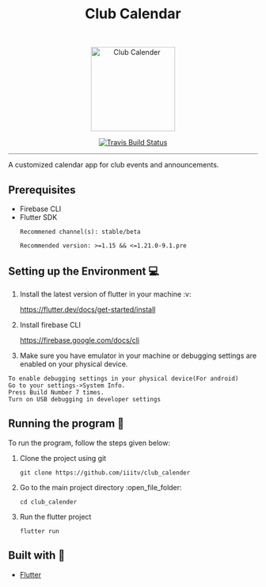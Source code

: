 <h1 align="center"> Club Calendar </h1> <br>
<p align="center">
  <a href="Club Calender">
    <img alt="Club Calender" title="GitPoint" src="https://github.com/iiitv/club_calender/blob/master/assets/icons/CC-Logo%20(1).png" width="170">
  </a>
</p>

<p align="center">
  <a href="https://travis-ci.org/<iiitv>/<club_calender>">
    <img alt="Travis Build Status" title="Travis-CI Build Status" src="https://travis-ci.com/iiitv/club_calender.svg?branch=master" >
  </a>
  </p>

<hr style="height:0.5px;border-width:0;color:gray;background-color:gray">

A customized calendar app for club events and announcements.


## Prerequisites
<ul>
  <li> Firebase CLI</li>
  <li>Flutter SDK</li>
  
  ```
  Recommened channel(s): stable/beta

  Recommended version: >=1.15 && <=1.21.0-9.1.pre
  ```
  
</ul>


## Setting up the Environment :computer:
<ol>
  <li>Install the latest version of flutter in your machine :v:</li>
  
https://flutter.dev/docs/get-started/install
<li>Install firebase CLI </li>

  https://firebase.google.com/docs/cli
  <li>Make sure you have emulator in your machine or debugging settings are enabled on your physical device.</li></ol>
  
  ```
  To enable debugging settings in your physical device(For android)
  Go to your settings->System Info.
  Press Build Number 7 times.
  Turn on USB debugging in developer settings
  ```
  
## Running the program :running:

To run the program, follow the steps given below:
<ol>
<li>Clone the project using git</li>
  
  ```
  git clone https://github.com/iiitv/club_calender
  ```
  
  <li>Go to the main project directory :open_file_folder:</li>
  
  ``` 
  cd club_calender
  ```
<li>Run the flutter project</li>

  ```
  flutter run
  ```
  </ol>
  
## Built with :blue_heart: 
<ul>
  <li><a href=https://flutter.dev/>Flutter </a> </li>



